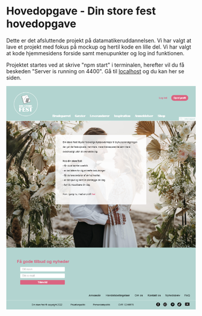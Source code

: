 # Hovedopgave - Din store fest hovedopgave

Dette er det afsluttende projekt på datamatikeruddannelsen. Vi har valgt at lave et projekt med fokus på mockup og hertil kode en lille del. Vi har valgt at kode hjemmesidens forside samt menupunkter og log ind funktionen.

Projektet startes ved at skrive "npm start" i terminalen, herefter vil du få beskeden "Server is running on 4400". Gå til [localhost](http://localhost:4400/) og du kan her se siden.




![Din store fest](images/hjemmesiden.png)



